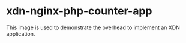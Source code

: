 # xdn-nginx-php-counter-app

This image is used to demonstrate the overhead to implement an XDN application.
